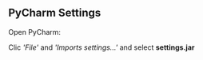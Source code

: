 ## PyCharm Settings

Open PyCharm:

Clic *'File'* and *'Imports settings...'* and select **settings.jar**
